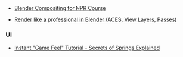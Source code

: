 ## 

* [Blender Compositing for NPR Course](https://www.youtube.com/playlist?list=PLVQZUYd6963VYnC0QbDtqmY8_wPcL2VhW)

* [Render like a professional in Blender (ACES, View Layers, Passes)](https://www.youtube.com/watch?v=vtdczoXVyvQ)

### UI

* [Instant "Game Feel" Tutorial - Secrets of Springs Explained](https://www.youtube.com/watch?v=bFOAipGJGA0&ab_channel=ToyfulGames)
